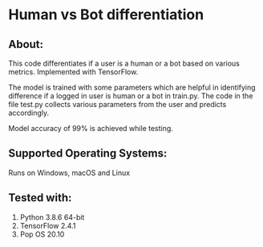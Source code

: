 # Human vs Bot differentiation

## About:

This code differentiates if a user is a human or a bot based on various metrics. Implemented with TensorFlow.

The model is trained with some parameters which are helpful in identifying difference if a logged in user is human or a bot in train.py. The code in the file test.py collects various parameters from the user and predicts accordingly.

Model accuracy of 99% is achieved while testing.

## Supported Operating Systems:

Runs on Windows, macOS and Linux

## Tested with: 
1. Python 3.8.6 64-bit
2. TensorFlow 2.4.1
3. Pop OS 20.10
